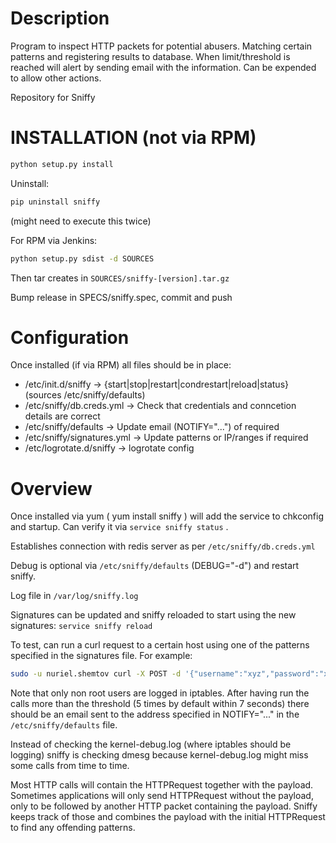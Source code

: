 # Description

Program to inspect HTTP packets for potential abusers.
Matching certain patterns and registering results to
database. When limit/threshold is reached will alert
by sending email with the information. Can be expended
to allow other actions.


Repository for Sniffy

# INSTALLATION (not via RPM)
```bash
python setup.py install
```

Uninstall:
```bash
pip uninstall sniffy
```
(might need to execute this twice)

For RPM via Jenkins:
```bash
python setup.py sdist -d SOURCES
```
Then tar creates in `SOURCES/sniffy-[version].tar.gz`

Bump release in SPECS/sniffy.spec, commit and push


# Configuration

Once installed (if via RPM) all files should be in place:

* /etc/init.d/sniffy              -> {start|stop|restart|condrestart|reload|status}  (sources /etc/sniffy/defaults)
* /etc/sniffy/db.creds.yml        -> Check that credentials and conncetion details are correct
* /etc/sniffy/defaults            -> Update email (NOTIFY="...") of required
* /etc/sniffy/signatures.yml      -> Update patterns or IP/ranges if required
* /etc/logrotate.d/sniffy         -> logrotate config

# Overview

Once installed via yum ( yum install sniffy ) will add the service to chkconfig and startup. Can verify it via `service sniffy status` .

Establishes connection with redis server as per `/etc/sniffy/db.creds.yml`

Debug is optional via `/etc/sniffy/defaults` (DEBUG="-d") and restart sniffy.

Log file in `/var/log/sniffy.log`

Signatures can be updated and sniffy reloaded to start using the new signatures: `service sniffy reload`

To test, can run a curl request to a certain host using one of the patterns specified in the signatures file.
For example:
```bash
sudo -u nuriel.shemtov curl -X POST -d '{"username":"xyz","password":"xyz"}' http://x-vps.com/wp-login
```
Note that only non root users are logged in iptables.
After having run the calls more than the threshold (5 times by default within 7 seconds) there should be an email sent to the address specified in NOTIFY="..." in the `/etc/sniffy/defaults` file.

Instead of checking the kernel-debug.log (where iptables should be logging) sniffy is checking dmesg because kernel-debug.log might miss some calls from time to time.

Most HTTP calls will contain the HTTPRequest together with the payload. Sometimes applications will only send HTTPRequest without the payload, only to be followed by another HTTP packet containing the payload. Sniffy keeps track of those and combines the payload with the initial HTTPRequest to find any offending patterns.
